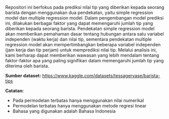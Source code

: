 Repositori ini berfokus pada prediksi nilai tip yang diberikan kepada seorang barista dengan menggunakan dua pendekatan, yaitu simple regression model dan multiple regression model. Dalam pengembangan model prediksi ini, dilakukan berbagai faktor yang dapat memengaruhi jumlah tip yang diberikan kepada seorang barista. Pendekatan simple regression model akan memberikan pemahaman dasar tentang hubungan antara satu variabel independen (waktu kerja) dan nilai tip, sementara pendekatan multiple regression model akan mempertimbangkan beberapa variabel independen (jam kerja dan tip perjam) untuk memprediksi nilai tip. Melalui analisis ini, kami berharap dapat memberikan wawasan yang lebih mendalam tentang faktor-faktor apa yang paling signifikan dalam memengaruhi jumlah tip yang diterima oleh barista. 

**Sumber dataset:**
https://www.kaggle.com/datasets/tessagervase/barista-tips

**Catatan:**
- Pada permodelan terbatas hanya menggunakan nilai numerikal
- Permodelan terbatas hanya menggunakan metode regresi linear
- Bahasa yang digunakan adalah Bahasa Indonesia
